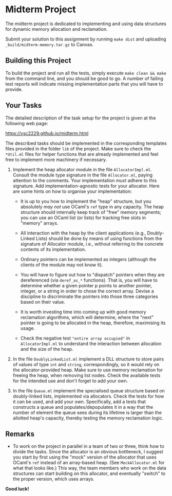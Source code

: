 # Midterm Project

The midterm project is dedicated to implementing and using data structures
for dynamic memory allocation and reclamation.

Submit your solution to this assignment by running `make dist` and uploading
`_build/midterm-memory.tar.gz` to Canvas.

## Building this Project

To build the project and run all the tests, simply execute `make
clean && make` from the command line, and you should be good to go. A
number of failing test reports will indicate missing implementation
parts that you will have to provide.

## Your Tasks

The detailed description of the task setup for the project is given at
the following web page:

https://ysc2229.github.io/midterm.html

The described tasks should be implemented in the corresponding templates
files provided in the folder `lib` of the project. Make sure to check
the `*Util.ml` files for helper functions that are already
implemented and feel free to implement more machinery if necessary.

1. Implement the heap allocator module in the file `AllocatorImpl.ml`. Consult
   the module type signature in the file `Allocator.ml`, paying attention to the
   comments. Your implementation _must_ adhere to this signature. Add
   implementation-agnostic tests for your allocator. Here are some hints on how
   to organise your implementation:

   * It is up to you how to implement the "heap" structure, but you
     absolutely *may not* use OCaml's `ref` type in any capacity. The
     heap structure should internally keep track of "free" memory
     segments; you can use an OCaml list (or lists) for tracking
     free slots in "memory" arrays.

   * All interaction with the heap by the client applications (e.g.,
     Doubly-Linked Lists) should be done by means of using functions
     from the signature of Allocator module, i.e., without referring
     to the concrete contents of its implementation.

   * Ordinary pointers can be implemented as integers (although the
     clients of the module may not know it).

   * You will have to figure out how to "dispatch" pointers when they
     are dereferenced (via `deref_as_*` functions). That is, you will
     have to determine whether a given pointer p points to another
     pointer, integer, or a string in order to chose the correct
     array. Devise a discipline to discriminate the pointers into
     those three categories based on their value.

   * It is worth investing time into coming up with good memory
     reclamation algorithms, which will determine, where the "next"
     pointer is going to be allocated in the heap, therefore,
     maximising its usage.

   * Check the negative test `"entire array occupied"` in `AllocatorImpl.ml` to
     understand the interaction between allocation and the size of the heap.

2. In the file `DoublyLinkedList.ml` implement a DLL
   structure to store pairs of values of type `int` and `string`,
   correspondingly, so it would rely on the allocator-provided heap. Make sure
   to use memory reclamation for freeing the heap, when removing list nodes.
   Check the available tests for the intended use and don't forget to add your
   own.

3. In the file `Queue.ml` implement the specialised queue
   structure based on doubly-linked lists, implemented via allocators. Check the
   tests for how it can be used, and add your own. Specifically, add a tests
   that constructs a queue and populates/depopulates it in a way that the number
   of element the queue sees during its lifetime is larger than the allotted
   heap's capacity, thereby testing the memory reclamation logic.

## Remarks

* To work on the project in parallel in a team of two or three, think how to
  divide the tasks. Since the allocator is an obvious bottleneck, I suggest you
  start by first using the "mock" version of the allocator that uses OCaml's
  `ref` instead of an array-based heap. (See `MockAllocator.ml` for what that
  looks like.) This way, the team members who work on the data
  structures can start building on this allocator, and eventually "switch" to
  the proper version, which uses arrays.

**Good luck!**

